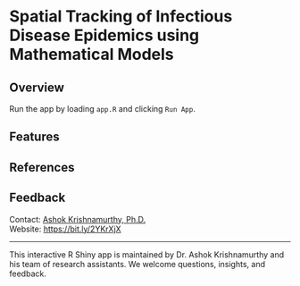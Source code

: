 # Spatial Tracking of Infectious Disease Epidemics using Mathematical Models
 
 ## Overview

Run the app by loading `app.R` and clicking `Run App`.

## Features

## References

## Feedback

Contact: [Ashok Krishnamurthy, Ph.D.](mailto:akrishnamurthy@mtroyal.ca)  
Website: <https://bit.ly/2YKrXjX>  

-----

This interactive R Shiny app is maintained by Dr. Ashok Krishnamurthy and his team of research assistants. We welcome questions, insights, and feedback.

